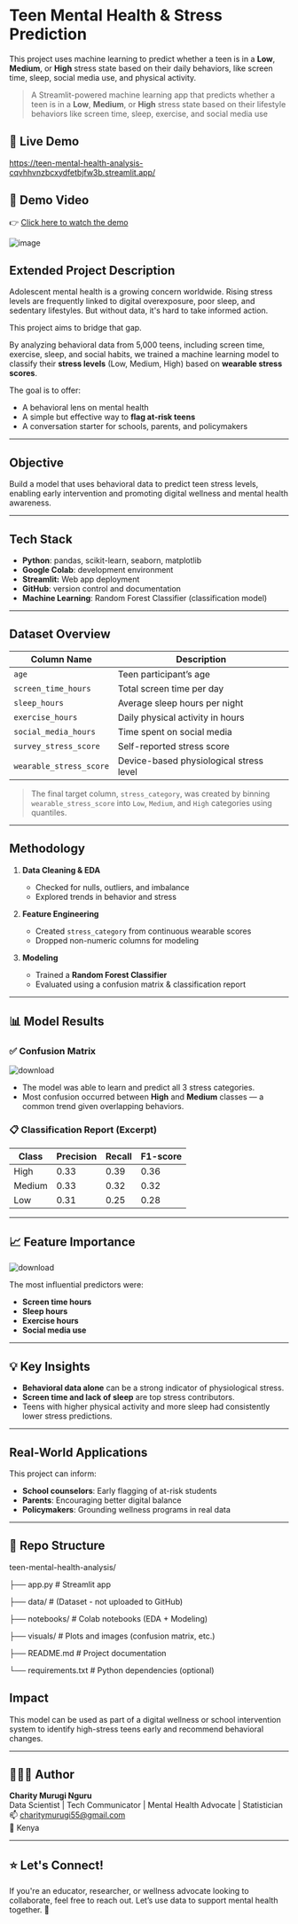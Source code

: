
#  Teen Mental Health & Stress Prediction

This project uses machine learning to predict whether a teen is in a **Low**, **Medium**, or **High** stress state based on their daily behaviors, like screen time, sleep, social media use, and physical activity.


> A Streamlit-powered machine learning app that predicts whether a teen is in a **Low**, **Medium**, or **High** stress state based on their lifestyle behaviors like screen time, sleep, exercise, and social media use

## 🔗 Live Demo
 https://teen-mental-health-analysis-cqvhhvnzbcxydfetbjfw3b.streamlit.app/   

 ## 🎥 Demo Video

👉 [Click here to watch the demo](demo.mp4.mp4)

 
![image](https://github.com/user-attachments/assets/bd5253fe-6d6b-4f3d-8124-4e8642ac1a2c)



##  Extended Project Description

Adolescent mental health is a growing concern worldwide. Rising stress levels are frequently linked to digital overexposure, poor sleep, and sedentary lifestyles. But without data, it's hard to take informed action.

This project aims to bridge that gap. 

By analyzing behavioral data from 5,000 teens, including screen time, exercise, sleep, and social habits, we trained a machine learning model to classify their **stress levels** (Low, Medium, High) based on **wearable stress scores**.

The goal is to offer:
- A behavioral lens on mental health
- A simple but effective way to **flag at-risk teens**
- A conversation starter for schools, parents, and policymakers

---

##  Objective

Build a model that uses behavioral data to predict teen stress levels, enabling early intervention and promoting digital wellness and mental health awareness.

---

##  Tech Stack

- **Python**: pandas, scikit-learn, seaborn, matplotlib
- **Google Colab**: development environment
-  **Streamlit:** Web app deployment
- **GitHub**: version control and documentation
- **Machine Learning**: Random Forest Classifier (classification model)

---

##  Dataset Overview

| Column Name            | Description                                   |
|------------------------|-----------------------------------------------|
| `age`                  | Teen participant’s age                        |
| `screen_time_hours`    | Total screen time per day                     |
| `sleep_hours`          | Average sleep hours per night                 |
| `exercise_hours`       | Daily physical activity in hours              |
| `social_media_hours`   | Time spent on social media                    |
| `survey_stress_score`  | Self-reported stress score                    |
| `wearable_stress_score`| Device-based physiological stress level       |

> The final target column, `stress_category`, was created by binning `wearable_stress_score` into `Low`, `Medium`, and `High` categories using quantiles.

---

##  Methodology

1. **Data Cleaning & EDA**
   - Checked for nulls, outliers, and imbalance
   - Explored trends in behavior and stress

2. **Feature Engineering**
   - Created `stress_category` from continuous wearable scores
   - Dropped non-numeric columns for modeling

3. **Modeling**
   - Trained a **Random Forest Classifier**
   - Evaluated using a confusion matrix & classification report

---

## 📊 Model Results

### ✅ Confusion Matrix


![download](https://github.com/user-attachments/assets/421c38db-0e81-447d-a9ef-a90fa471341b)


- The model was able to learn and predict all 3 stress categories.
- Most confusion occurred between **High** and **Medium** classes — a common trend given overlapping behaviors.

### 📋 Classification Report (Excerpt)

| Class   | Precision | Recall | F1-score |
|---------|-----------|--------|----------|
| High    | 0.33      | 0.39   | 0.36     |
| Medium  | 0.33      | 0.32   | 0.32     |
| Low     | 0.31      | 0.25   | 0.28     |

---

## 📈 Feature Importance

![download](https://github.com/user-attachments/assets/b4d60943-55f8-42e7-904c-c577e117eda6)


The most influential predictors were:
- **Screen time hours**
- **Sleep hours**
- **Exercise hours**
- **Social media use**

---

## 💡 Key Insights

- **Behavioral data alone** can be a strong indicator of physiological stress.
- **Screen time and lack of sleep** are top stress contributors.
- Teens with higher physical activity and more sleep had consistently lower stress predictions.

---

##  Real-World Applications

This project can inform:
- **School counselors**: Early flagging of at-risk students
- **Parents**: Encouraging better digital balance
- **Policymakers**: Grounding wellness programs in real data

---

## 📁 Repo Structure



teen-mental-health-analysis/

├── app.py # Streamlit app

├── data/ # (Dataset - not uploaded to GitHub)

├── notebooks/ # Colab notebooks (EDA + Modeling)

├── visuals/ # Plots and images (confusion matrix, etc.)

├── README.md # Project documentation

└── requirements.txt # Python dependencies (optional)

##  Impact

This model can be used as part of a digital wellness or school intervention system to identify high-stress teens early and recommend behavioral changes.

---

## 👩🏾‍💻 Author

**Charity Murugi Nguru**  
Data Scientist | Tech Communicator | Mental Health Advocate | Statistician  
📫 charitymurugi55@gmail.com  
📍 Kenya

---

## ⭐️ Let's Connect!

If you're an educator, researcher, or wellness advocate looking to collaborate, feel free to reach out. Let’s use data to support mental health together. 🌿
